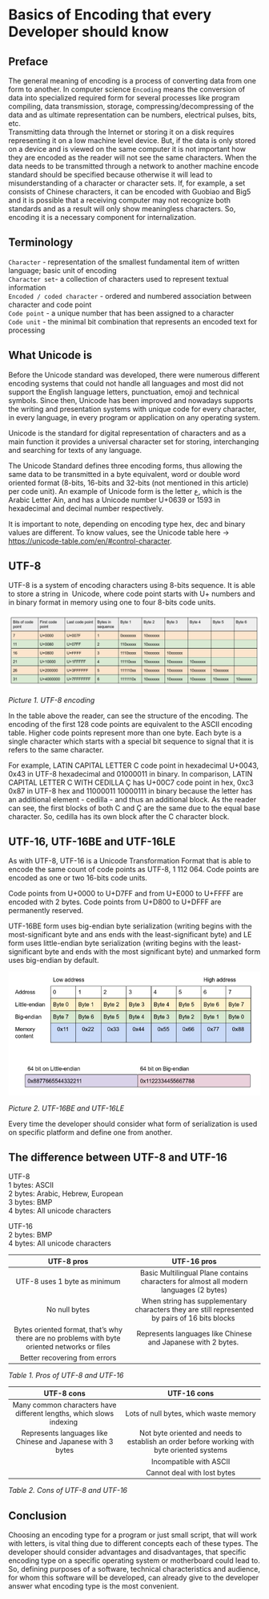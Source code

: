 # Basics of Encoding that every Developer should know

## Preface
The general meaning of encoding is a process of converting data from one 
form to another. In computer science `Encoding` means the conversion of 
data into specialized required form for several processes like program 
compiling, data transmission, storage, compressing/decompressing of the data 
and as ultimate representation can be numbers, electrical pulses, bits, etc.   
Transmitting data through the Internet or storing it on a disk requires 
representing it on a low machine level device. But, if the data is only 
stored on a device and is viewed on the same computer it is not important 
how they are encoded as the reader will not see the same characters.
When the data needs to be transmitted through a network to another 
machine encode standard should be specified because otherwise it will 
lead to misunderstanding of a character or character sets.
If, for example, a set consists of Chinese characters,
it can be encoded with Guobiao and Big5 and it is possible that a receiving
computer may not recognize both standards and as a result will only 
show meaningless characters. So, encoding it is a necessary component 
for internalization. 

## Terminology
`Character` - representation of the smallest fundamental item of written 
language; basic unit of encoding  
`Character set`- a collection of characters used to represent textual 
information  
`Encoded / coded character` - ordered and numbered association between 
character and code point  
`Code point` - a unique number that has been assigned to a character  
`Code unit` - the minimal bit combination that represents an encoded text 
for processing  

## What Unicode is
Before the Unicode standard was developed, there were numerous different 
encoding systems that could not handle all languages and most did not 
support the English language letters, punctuation, emoji and technical symbols.
Since then, Unicode has been improved and nowadays supports the writing 
and presentation systems with unique code for every character,
in every language, in every program or application on any operating system.

Unicode is the standard for digital representation of characters 
and as a main function it provides a universal character set for storing,
interchanging and searching for texts of any language. 

The Unicode Standard defines three encoding forms, thus allowing 
the same data to be transmitted in a byte equivalent,
word or double word oriented format (8-bits, 16-bits and 32-bits 
(not mentioned in this article) per code unit).
An example of Unicode form is the letter  ع,
which is the Arabic Letter Ain, and has a Unicode number U+0639 or 
1593 in hexadecimal and decimal number respectively. 

It is important to note, depending on encoding type hex,
dec and binary values are different. 
To know values, see the Unicode 
table here → https://unicode-table.com/en/#control-character. 

## UTF-8 
UTF-8 is a system of encoding characters using 8-bits sequence.
It is able to store a string in  Unicode, where code point starts with U+
numbers and in binary format in memory using one to four 8-bits code units.

<img src="/images/utf-8.png">

_Picture 1. UTF-8 encoding_

In the table above the reader, can see the structure of the encoding.
The encoding of the first 128 code points are equivalent 
to the ASCII encoding table. Higher code points represent 
more than one byte. Each byte is a single character which starts 
with a special bit sequence to signal that it is refers to the same character. 

For example, LATIN CAPITAL LETTER C code point in hexadecimal U+0043,
0x43 in UTF-8 hexadecimal and 01000011 in binary. In comparison,
LATIN CAPITAL LETTER C WITH CEDILLA Ç has U+00C7 code point in hex,
0xc3 0x87 in UTF-8 hex and 11000011 10000111 in binary because the 
letter has an additional element - cedilla - and thus an additional block.
As the reader can see, the first blocks of both C and Ç are the same due 
to the equal base character. So, cedilla has its own block after the 
C character block. 

## UTF-16, UTF-16BE and UTF-16LE
As with UTF-8, UTF-16 is a Unicode Transformation Format that 
is able to encode the same count of code points as UTF-8, 1 112 064.
Code points are encoded as one or two 16-bits code units. 

Code points from U+0000 to U+D7FF and from U+E000 to U+FFFF are encoded 
with 2 bytes. Code points from U+D800 to U+DFFF are permanently reserved. 

UTF-16BE form uses big-endian byte serialization (writing begins 
with the most-significant byte and ans ends with the least-significant byte)
and LE form uses little-endian byte serialization (writing begins 
with the least-significant byte and ends with the most significant byte) 
and unmarked form uses big-endian by default. 

<img src="/images/serialization.png">

_Picture 2. UTF-16BE and UTF-16LE_

Every time the developer should consider what form of serialization is used 
on specific platform and define one from another. 

## The difference between UTF-8 and UTF-16
UTF-8          
1 bytes: ASCII  
2 bytes: Arabic, Hebrew, European  
3 bytes: BMP   
4 bytes: All unicode characters   

UTF-16  
2 bytes: BMP  
4 bytes: All unicode characters 

| UTF-8 pros | UTF-16 pros |
|:-:|:-:|
| UTF-8 uses 1 byte as minimum  | Basic Multilingual Plane contains characters for almost all modern languages (2 bytes) |
| No null bytes | When string has supplementary characters they are still represented by pairs of 16 bits blocks |
| Bytes oriented format, that’s why there are no problems with byte oriented networks or files | Represents languages like Chinese and Japanese with 2 bytes. |
| Better recovering from errors | |

_Table 1. Pros of UTF-8 and UTF-16_

| UTF-8 cons | UTF-16 cons |
|:-:|:-:|
| Many common characters have different lengths, which slows indexing | Lots of null bytes, which waste memory | 
| Represents languages like Chinese and Japanese with 3 bytes | Not byte oriented and needs to establish an order before working with byte oriented systems |
| | Incompatible with ASCII |
| | Cannot deal with lost bytes | 


_Table 2. Cons of UTF-8 and UTF-16_

## Conclusion
Choosing an encoding type for a program or just small script, 
that will work with letters, is vital thing due to different concepts 
each of these types. The developer should consider advantages and 
disadvantages, that specific encoding type on a specific operating system 
or motherboard could lead to. So, defining purposes of a software,
technical characteristics and audience, for whom this software 
will be developed, can already give to the developer answer what encoding 
type is the most convenient.
